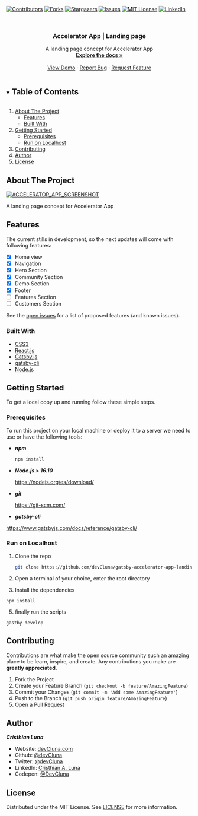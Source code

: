 <!-- PROJECT SHIELDS -->
[![Contributors][contributors-shield]][contributors-url]
[![Forks][forks-shield]][forks-url]
[![Stargazers][stars-shield]][stars-url]
[![Issues][issues-shield]][issues-url]
[![MIT License][license-shield]][license-url]
[![LinkedIn][linkedin-shield]][linkedin-url]




<!-- PROJECT LOGO -->
<br />
<p align="center">
  <a href="https://gatsby-accelerator-app-landing-page.vercel.app/">
<!--     <img src="https://upload.wikimedia.org/wikipedia/commons/0/09/YouTube_full-color_icon_%282017%29.svg" alt="Logo" > -->
  </a>

  <h3 align="center">Accelerator App | Landing page</h3>

  <p align="center">
    A landing page concept for Accelerator App
    <br />
    <a href="https://github.com/devCluna/gatsby-accelerator-app-landing-page"><strong>Explore the docs »</strong></a>
    <br />
    <br />
    <a href="https://gatsby-accelerator-app-landing-page.vercel.app">View Demo</a>
    ·
    <a href="https://github.com/devCluna/gatsby-accelerator-app-landing-page/issues">Report Bug</a>
    ·
    <a href="https://github.com/devCluna/gatsby-accelerator-app-landing-page/issues">Request Feature</a>
  </p>
   
</p>



<!-- TABLE OF CONTENTS -->
<details open="open">
  <summary><h2 style="display: inline-block">Table of Contents</h2></summary>
  <ol>
    <li>
      <a href="#about-the-project">About The Project</a>
      <ul>
            <li><a href="#features">Features</a></li>
        <li><a href="#built-with">Built With</a></li>
      </ul>
    </li>
    <li>
      <a href="#getting-started">Getting Started</a>
      <ul>
        <li><a href="#prerequisites">Prerequisites</a></li>
        <li><a href="#run-on-localhost">Run on Localhost</a></li>
      </ul>
    </li>
    <li><a href="#contributing">Contributing</a></li>
    <li><a href="#author">Author</a></li>
    <li><a href="#license">License</a></li>
  </ol>
</details>



<!-- ABOUT THE PROJECT -->
## About The Project

[![ACCELERATOR_APP_SCREENSHOT][product-screenshot]](https://gatsby-accelerator-app-landing-page.vercel.app)

A landing page concept for Accelerator App

<!-- Features -->
## Features
The current stills in development, so the next updates will come with following features:

- [x] Home view
- [x] Navigation
- [x] Hero Section
- [x] Community Section
- [x] Demo Section
- [x] Footer
- [ ] Features Section
- [ ] Customers Section

See the [open issues](https://github.com/devCluna/yt-video-collector/issues) for a list of proposed features (and known issues).

### Built With

* [CSS3](https://developer.mozilla.org/es/docs/Web/CSSre)
* [React.js](https://es.reactjs.org/)
* [Gatsby.js](https://www.gatsbyjs.com/)
* [gatsby-cli](https://www.gatsbyjs.com/docs/reference/gatsby-cli/)
* [Node.js](https://nodejs.org/es/)



<!-- GETTING STARTED -->
## Getting Started

To get a local copy up and running follow these simple steps.

### Prerequisites

To run this project on your local machine or deploy it to a server we need to use or have the following tools:
* ***npm***
  ```sh
  npm install 
  ```
* ***Node.js > 16.10***

  https://nodejs.org/es/download/

* ***git*** 

  https://git-scm.com/
  
 * ***gatsby-cli*** 

  https://www.gatsbyjs.com/docs/reference/gatsby-cli/


### Run on Localhost 

1. Clone the repo
   ```sh
   git clone https://github.com/devCluna/gatsby-accelerator-app-landing-page
   ```

 2. Open a terminal of your choice, enter the root directory


 3. Install the dependencies
 ```
 npm install 
 ````
 5. finally run the scripts
 ```
 gastby develop
 ```

<!-- CONTRIBUTING -->
## Contributing

Contributions are what make the open source community such an amazing place to be learn, inspire, and create. Any contributions you make are **greatly appreciated**.

1. Fork the Project
2. Create your Feature Branch (`git checkout -b feature/AmazingFeature`)
3. Commit your Changes (`git commit -m 'Add some AmazingFeature'`)
4. Push to the Branch (`git push origin feature/AmazingFeature`)
5. Open a Pull Request

<!-- Author -->
## Author

***Cristhian Luna***

* Website: [devCluna.com](https://devcluna.com)
*	Github: [@devCluna](https://github.com/devCluna)
*	Twitter: [@devCluna](https://twitter.com/DevCLuna)
*	LinkedIn: [Cristhian A. Luna](https://www.linkedin.com/in/devcluna/)
*	Codepen: [@DevCluna](https://codepen.io/DevCluna)

<!-- LICENSE -->
## License

Distributed under the MIT License. See [LICENSE](https://github.com/devCluna/gatsby-accelerator-app-landing-page/blob/master/LICENSE) for more information.

<!-- MARKDOWN LINKS & IMAGES -->
<!-- https://www.markdownguide.org/basic-syntax/#reference-style-links -->
[contributors-shield]: https://img.shields.io/github/contributors/devcluna/yt-video-collector.svg?style=for-the-badge
[contributors-url]: https://github.com/devcluna/yt-video-collector/graphs/contributors

[forks-shield]: https://img.shields.io/github/forks/devcluna/yt-video-collector.svg?style=for-the-badge
[forks-url]: https://github.com/devCluna/yt-video-collector/network/members

[stars-shield]: https://img.shields.io/github/stars/devCluna/yt-video-collector.svg?style=for-the-badge
[stars-url]: https://github.com/devCluna/yt-video-collector/stargazers

[issues-shield]: https://img.shields.io/github/issues/devCluna/yt-video-collector.svg?style=for-the-badge
[issues-url]: https://github.com/devCluna/yt-video-collector/issues

[license-shield]: https://img.shields.io/github/license/devCluna/yt-video-collector.svg?style=for-the-badge
[license-url]: https://github.com/devCluna/yt-video-collector/blob/master/LICENSE

[linkedin-shield]: https://img.shields.io/badge/-LinkedIn-black.svg?style=for-the-badge&logo=linkedin&colorB=555
[linkedin-url]: https://www.linkedin.com/in/devcluna/

[product-screenshot]: https://raw.githubusercontent.com/devCluna/gatsby-accelerator-app-landing-page/dev/src/assets/screenshot.png
